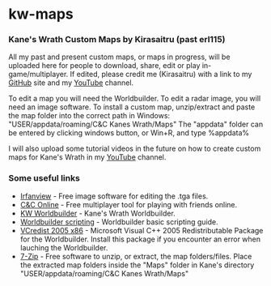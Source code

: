 # kw-maps
### Kane's Wrath Custom Maps by Kirasaitru (past erl115)

All my past and present custom maps, or maps in progress, will be uploaded here for people to download, share, edit or play in-game/multiplayer.
If edited, please credit me (Kirasaitru) with a link to my [GitHub](https://github.com/Kirasaitru/kw-maps) site and my [YouTube](https://www.youtube.com/channel/UCASgf1IsH99o_e-JU0FY-OA) channel.

To edit a map you will need the Worldbuilder. To edit a radar image, you will need an image software.
To install a custom map, unzip/extract and paste the map folder into the correct path in Windows:
"USER/appdata/roaming/C&C Kanes Wrath/Maps"
The "appdata" folder can be entered by clicking windows button, or Win+R, and type %appdata%

I will also upload some tutorial videos in the future on how to create custom maps for Kane's Wrath in my [YouTube](https://www.youtube.com/channel/UCASgf1IsH99o_e-JU0FY-OA) channel.

### Some useful links
* [Irfanview](https://www.irfanview.com/) - Free image software for editing the .tga files.
* [C&C Online](https://cnc-online.net/en/) - Free multiplayer tool for playing with friends online.
* [KW Worldbuilder](http://www.moddb.com/games/cc-kanes-wrath/downloads/cc-3-kanes-wrath-worldbuilder-v11) - Kane's Wrath Worldbuilder.
* [Worldbuilder scripting](https://www.gamereplays.org/community/index.php?showtopic=261606) - Worldbuilder basic scripting guide.
* [VCredist 2005 x86](https://www.microsoft.com/en-in/download/details.aspx?id=3387) - Microsoft Visual C++ 2005 Redistributable Package for the Worldbuilder. Install this package if you encounter an error when lauching the Worldbuilder.
* [7-Zip](https://www.7-zip.org/) - Free software to unzip, or extract, the map folders/files. Place the extracted map folders inside the "Maps" folder in Kane's directory "USER/appdata/roaming/C&C Kanes Wrath/Maps"
